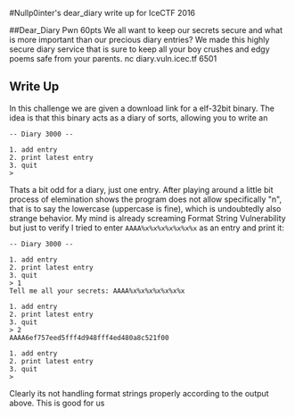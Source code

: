 #Nullp0inter's dear_diary write up for IceCTF 2016

##Dear_Diary Pwn 60pts
We all want to keep our secrets secure and what is more important than our
precious diary entries? We made this highly secure diary service that is
sure to keep all your boy crushes and edgy poems safe from your parents. 
nc diary.vuln.icec.tf 6501

## Write Up
In this challenge we are given a download link for a elf-32bit binary. The
idea is that this binary acts as a diary of sorts, allowing you to write an

```
-- Diary 3000 --

1. add entry
2. print latest entry
3. quit
> 
```


Thats a bit odd for a diary, just one entry. After playing around a little
bit process of elemination shows the program does not allow specifically "n",
that is to say the lowercase (uppercase is fine), which is undoubtedly also
strange behavior. My mind is already screaming Format String Vulnerability
but just to verify I tried to enter `AAAA%x%x%x%x%x%x%x` as an entry and
print it:
```
-- Diary 3000 --

1. add entry
2. print latest entry
3. quit
> 1
Tell me all your secrets: AAAA%x%x%x%x%x%x%x

1. add entry
2. print latest entry
3. quit
> 2
AAAA6ef757eed5fff4d948fff4ed480a8c521f00

1. add entry
2. print latest entry
3. quit
> 
```

Clearly its not handling format strings properly according to the output above.
This is good for us
